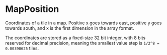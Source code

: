 # MapPosition

Coordinates of a tile in a map. Positive x goes towards east, positive y goes towards south, and x is the first dimension in the array format.

The coordinates are stored as a fixed-size 32 bit integer, with 8 bits reserved for decimal precision, meaning the smallest value step is `1/2^8 = 0.00390625` tiles.


